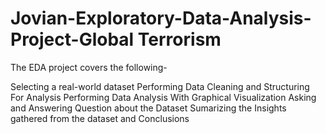 # Jovian-Exploratory-Data-Analysis-Project-Global Terrorism

The EDA project covers the following-

Selecting a real-world dataset
Performing Data Cleaning and Structuring For Analysis
Performing Data Analysis With Graphical Visualization
Asking and Answering Question about the Dataset
Sumarizing the Insights gathered from the dataset and Conclusions

